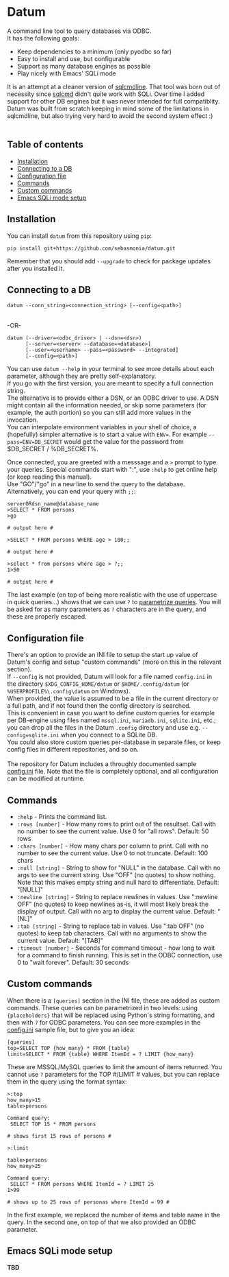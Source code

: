 # Datum

A command line tool to query databases via ODBC.  
It has the following goals:  

* Keep dependencies to a minimum (only pyodbc so far)
* Easy to install and use, but configurable
* Support as many database engines as possible
* Play nicely with Emacs' SQLi mode  

It is an attempt at a cleaner version of [sqlcmdline](https://github.com/sebasmonia/sqlcmdline/). That tool was born out of necessity since [sqlcmd](https://docs.microsoft.com/en-us/sql/tools/sqlcmd-utility) didn't quite work with SQLi. Over time I added support for other DB engines but it was never intended for full compatiblity.  
Datum was built from scratch keeping in mind some of the limitations in sqlcmdline, but also trying very hard to avoid the second system effect :)  
&nbsp;  
## Table of contents

<!--ts-->

   * [Installation](#installation)
   * [Connecting to a DB](#connecting-to-a-db)
   * [Configuration file](#configuration-file)
   * [Commands](#comands)
   * [Custom commands](#custom-comands)
   * [Emacs SQLi mode setup](#emacs-sqli-mode-setup)

<!--te-->

## Installation

You can install `datum` from this repository using `pip`:

```
pip install git+https://github.com/sebasmonia/datum.git
```

Remember that you should add `--upgrade` to check for package updates after you installed it.

## Connecting to a DB

```
datum --conn_string=<connection_string> [--config=<path>]
```  
&nbsp;  
-OR-
&nbsp;  
```
datum (--driver=<odbc_driver> | --dsn=<dsn>)
      [--server=<server> --database=<database>]
      [--user=<username> --pass=<password> --integrated]
      [--config=<path>]
```

You can use `datum --help` in your terminal to see more details about each parameter, although they are pretty self-explanatory.  
If you go with the first version, you are meant to specify a full connection string.  
The alternative is to provide either a DSN, or an ODBC driver to use. A DSN might contain all the information needed, or skip some parameters (for example, the auth portion) so you can still add more values in the invocation.  
You can interpolate environment variables in your shell of choice, a (hopefully) simpler alternative is to start a value with `ENV=`. For example `--pass=ENV=DB_SECRET` would get the value for the password from $DB_SECRET / %DB_SECRET%.

Once connected, you are greeted with a messsage and a `>` prompt to type your queries. Special commands start with ":", use `:help` to get online help (or keep reading this manual).  
Use "GO"/"go" in a new line to send the query to the database. Alternatively, you can end your query with `;;`:

```
serverORdsn_name@database_name
>SELECT * FROM persons
>go

# output here #

>SELECT * FROM persons WHERE age > 100;;

# output here #

>select * from persons where age > ?;;
1>50

# output here #

```
The last example (on top of being more realistic with the use of uppercase in quick queries...) shows that we can use `?` to [parametrize queries](https://github.com/mkleehammer/pyodbc/wiki/Getting-started#parameters). You will be asked for as many parameters as `?` characters are in the query, and these are properly escaped.


## Configuration file

There's an option to provide an INI file to setup the start up value of Datum's config and setup "custom commands" (more on this in the relevant section).  
If `--config` is not provided, Datum will look for a file named `config.ini` in the directory `$XDG_CONFIG_HOME/datum` or `$HOME/.config/datum` (or `%USERPROFILE%\.config\datum` on Windows).  
When provided, the value is assumed to be a file in the current directory or a full path, and if not found then the config directory is searched.  
This is convenient in case you want to define custom queries for example per DB-engine using files named `mssql.ini`, `mariadb.ini`, `sqlite.ini`, etc.; you can drop all the files in the Datum `.config` directory and use e.g. `--config=sqlite.ini` when you connect to a SQLite DB.  
You could also store custom queries per-database in separate files, or keep config files in different repositories, and so on.  
&nbsp;  
The repository for Datum includes a throughly documented sample [config.ini](https://github.com/sebasmonia/datum/blob/main/config.ini) file. Note that the file is completely optional, and all configuration can be modified at runtime.

## Commands


* `:help` - Prints the command list.
* `:rows [number]` - How many rows to print out of the resultset. Call with no number to see the current value. Use 0 for "all rows". Default: 50 rows
* `:chars [number]` - How many chars per column to print. Call with no number to see the current value. Use 0 to not truncate. Default: 100 chars
* `:null [string]` - String to show for "NULL" in the database. Call with no args to see the current string. Use "OFF" (no quotes) to show nothing. Note that this makes empty string and null hard to differentiate. Default: "[NULL]"
* `:newline [string]` - String to replace newlines in values. Use ":newline OFF" (no quotes) to keep newlines as-is, it will most likely break the display of output. Call with no arg to display the current value. Default: "[NL]"
* `:tab [string]` - String to replace tab in values. Use ":tab OFF" (no quotes) to keep tab characters. Call with no arguments to show the current value. Default: "[TAB]"
* `:timeout [number]` - Seconds for command timeout - how long to wait for a command to finish running. This is set in the ODBC connection, use 0 to "wait forever". Default: 30 seconds

## Custom commands

When there is a `[queries]` section in the INI file, these are added as custom commands. These queries can be parametrized in two levels: using `{placeholders}` that will be replaced using Python's string formatting, and then with `?` for ODBC parameters.
You can see more examples in the [config.ini](https://github.com/sebasmonia/datum/blob/main/config.ini) sample file, but to give you an idea:

```
[queries]
top=SELECT TOP {how_many} * FROM {table}
limit=SELECT * FROM {table} WHERE ItemId = ? LIMIT {how_many}
```
These are MSSQL/MySQL queries to limit the amount of items returned. You cannot use `?` parameters for the TOP #/LIMIT # values, but you can replace them in the query using the format syntax:

```
>:top
how_many>15
table>persons

Command query:
 SELECT TOP 15 * FROM persons 

# shows first 15 rows of persons #

>:limit

table>persons
how_many>25

Command query:
 SELECT * FROM persons WHERE ItemId = ? LIMIT 25
1>99

# shows up to 25 rows of personas where ItemId = 99 #
```

In the first example, we replaced the number of items and table name in the query. In the second one, on top of that we also provided an ODBC parameter.

## Emacs SQLi mode setup

**TBD**  
